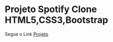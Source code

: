 # Projeto Spotify Clone HTML5,CSS3,Bootstrap

Segue o Link [Projeto](https://edulima2412.github.io/jogo-baloes/)

